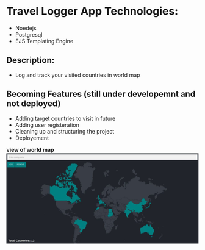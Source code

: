 # Travel Logger App Technologies:
- Noedejs
- Postgresql
- EJS Templating Engine

## Description:
- Log and track your visited countries in world map

## Becoming Features (still under developemnt and not deployed)
- Adding target countries to visit in future
- Adding user registeration
- Cleaning up and structuring the project
- Deployement


**view of world map**
![world](/world.jpg)
